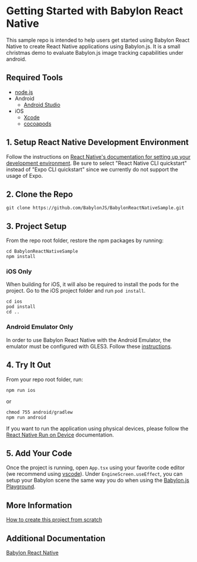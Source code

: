 # Getting Started with Babylon React Native

This sample repo is intended to help users get started using Babylon React Native to create React Native applications using Babylon.js.
It is a small christmas demo to evaluate Babylon.js image tracking capabilities under android.



## Required Tools
- [node.js](https://nodejs.org/)
- Android
    - [Android Studio](https://developer.android.com/studio/)
- iOS
    - [Xcode](https://developer.apple.com/xcode/resources/)
    - [cocoapods](https://cocoapods.org/)

## 1. Setup React Native Development Environment

Follow the instructions on [React Native's documentation for setting up your development environment](https://reactnative.dev/docs/environment-setup/). Be sure to select "React Native CLI quickstart" instead of "Expo CLI quickstart" since we currently do not support the usage of Expo. 

## 2. Clone the Repo 

```
git clone https://github.com/BabylonJS/BabylonReactNativeSample.git
```

## 3. Project Setup

From the repo root folder, restore the npm packages by running:

```
cd BabylonReactNativeSample
npm install
```

### iOS Only 

When building for iOS, it will also be required to install the pods for the project. Go to the iOS project folder and run `pod install`.

```
cd ios
pod install
cd ..
```

### Android Emulator Only

In order to use Babylon React Native with the Android Emulator, the emulator must be configured with GLES3. Follow these [instructions](docs/ANDROID_EMULATOR.md).

## 4. Try It Out

From your repo root folder, run:

```
npm run ios
```
or
```
chmod 755 android/gradlew
npm run android
```

If you want to run the application using physical devices, please follow the [React Native Run on Device](https://reactnative.dev/docs/running-on-device) documentation.

## 5. Add Your Code

Once the project is running, open `App.tsx` using your favorite code editor (we recommend using [vscode](https://code.visualstudio.com/)). Under `EngineScreen.useEffect`, you can setup your Babylon scene the same way you do when using the [Babylon.js Playground](https://www.babylonjs-playground.com/).

## More Information

[How to create this project from scratch](CREATE.md)

## Additional Documentation

[Babylon React Native](https://github.com/BabylonJS/BabylonReactNative)
